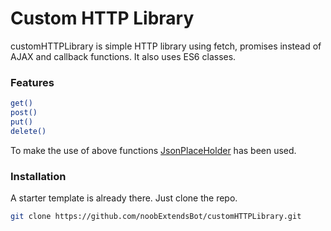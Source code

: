 # Custom HTTP Library

customHTTPLibrary is simple HTTP library using fetch, promises instead of AJAX and callback functions. It also uses ES6 classes.

### Features

```sh
get()
post()
put()
delete()
```
To make the use of above functions [JsonPlaceHolder](https://jsonplaceholder.typicode.com/) has been used.

### Installation

A starter template is already there. Just clone the repo.

```sh
git clone https://github.com/noobExtendsBot/customHTTPLibrary.git
```